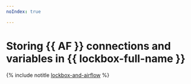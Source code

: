 ```yaml
---
noIndex: true

---
```


# Storing {{ AF }} connections and variables in {{ lockbox-full-name }}

{% include notitle [lockbox-and-airflow](../../_tutorials/dataplatform/lockbox-and-airflow.md) %}
